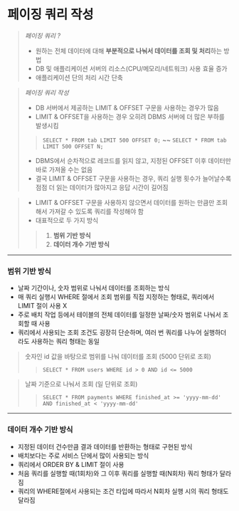 # 페이징 쿼리 작성

> *페이징 쿼리 ?*
> - 원하는 전체 데이터에 대해 **부분적으로 나눠서 데이터를 조회 및 처리**하는 방법
> - DB 및 애플리케이션 서버의 리소스(CPU/메모리/네트워크) 사용 효율 증가
> - 애플리케이션 단의 처리 시간 단축

> *페이징 쿼리 작성*
> - DB 서버에서 제공하는 LIMIT & OFFSET 구문을 사용하는 경우가 많음
> - LIMIT & OFFSET을 사용하는 경우 오히려 DBMS 서버에 더 많은 부하를 발생시킴
>>`SELECT * FROM tab LIMIT 500 OFFSET 0;`
>> ~~
>> `SELECT * FROM tab LIMIT 500 OFFSET N;`
> - DBMS에서 순차적으로 레코드를 읽지 않고, 지정된 OFFSET 이후 데이터만 바로 가져올 수는 없음
> - 결국 LIMIT & OFFSET 구문을 사용하는 경우, 쿼리 실행 횟수가 늘어날수록 점점 더 읽는 데이터가 많아지고 응답 시간이 길어짐

> - LIMIT & OFFSET 구문을 사용하지 않으면서 데이터를 원하는 만큼만 조회해서 가져갈 수 있도록 쿼리를 작성해야 함
> - 대표적으로 두 가지 방식
>> 1. **범위 기반 방식**
>> 2. **데이터 개수 기반 방식**
---
### 범위 기반 방식
- 날짜 기간이나, 숫자 범위로 나눠서 데이터를 조회하는 방식
- 매 쿼리 실행시 WHERE 절에서 조회 범위를 직접 지정하는 형태로, 쿼리에서 LIMIT 절이 사용 X
- 주로 배치 작업 등에서 테이블의 전체 데이터를 일정한 날짜/숫자 범위로 나눠서 조회할 때 사용
- 쿼리에서 사용되는 조회 조건도 굉장히 단순하며, 여러 번 쿼리를 나누어 실행하더라도 사용하는 쿼리 형태는 동일

> 숫자인 id 값을 바탕으로 범위를 나눠 데이터를 조회 (5000 단위로 조회)
>> `SELECT * FROM users WHERE id > 0 AND id <= 5000`

> 날짜 기준으로 나눠서 조회 (일 단위로 조회)
>> `SELECT * FROM payments WHERE finished_at >= 'yyyy-mm-dd' AND finished_at < 'yyyy-mm-dd' ` 
---
### 데이터 개수 기반 방식
- 지정된 데이터 건수만큼 결과 데이터를 반환하는 형태로 구현된 방식
- 배치보다는 주로 서비스 단에서 많이 사용되는 방식
- 쿼리에서 ORDER BY & LIMIT 절이 사용
- 처음 쿼리를 실행할 때(1회차)와 그 이후 쿼리를 실행할 때(N회차) 쿼리 형태가 달라짐
- 쿼리의 WHERE절에서 사용되는 조건 타입에 따라서 N회차 실행 시의 쿼리 형태도 달라짐